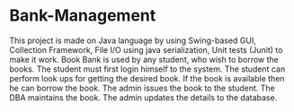 # Bank-Management
This project is made on Java language by using Swing-based GUI, Collection Framework, File I/O using java serialization, Unit tests (Junit) to make it work. Book Bank is used by any student, who wish to borrow the books. The student must first login himself to the system. The student can perform look ups for getting the desired book. If the book is available then he can borrow the book. The admin issues the book to the student. The DBA maintains the book. The admin updates the details to the database.
